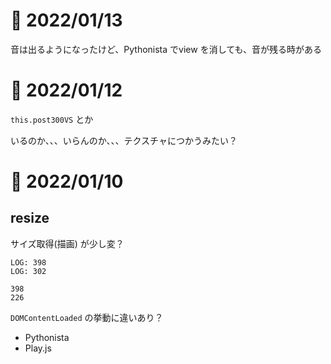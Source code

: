 # 📝 2022/01/13


音は出るようになったけど、Pythonista でview を消しても、音が残る時がある


# 📝 2022/01/12

`this.post300VS` とか


いるのか、、、いらんのか、、、テクスチャにつかうみたい？

# 📝 2022/01/10

## resize


サイズ取得(描画) が少し変？

```
LOG: 398
LOG: 302
```

```
398
226
```

`DOMContentLoaded` の挙動に違いあり？
- Pythonista
- Play.js


